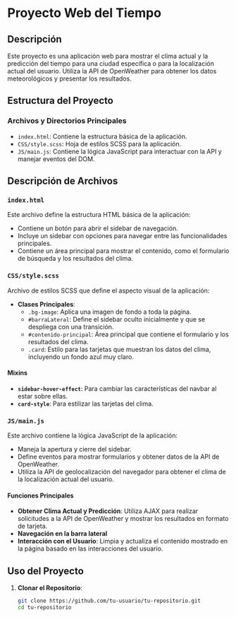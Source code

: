 # Proyecto Web del Tiempo

## Descripción

Este proyecto es una aplicación web para mostrar el clima actual y la predicción del tiempo para una ciudad específica o para la localización actual del usuario. Utiliza la API de OpenWeather para obtener los datos meteorológicos y presentar los resultados.

## Estructura del Proyecto

### Archivos y Directorios Principales

- `index.html`: Contiene la estructura básica de la aplicación.
- `CSS/style.scss`: Hoja de estilos SCSS para la aplicación.
- `JS/main.js`: Contiene la lógica JavaScript para interactuar con la API y manejar eventos del DOM.

## Descripción de Archivos

### `index.html`
Este archivo define la estructura HTML básica de la aplicación:
- Contiene un botón para abrir el sidebar de navegación.
- Incluye un sidebar con opciones para navegar entre las funcionalidades principales.
- Contiene un área principal para mostrar el contenido, como el formulario de búsqueda y los resultados del clima.

### `CSS/style.scss`
Archivo de estilos SCSS que define el aspecto visual de la aplicación:
- **Clases Principales**:
  - `.bg-image`: Aplica una imagen de fondo a toda la página.
  - `#barraLateral`: Define el sidebar oculto inicialmente y que se despliega con una transición.
  - `#contenido-principal`: Área principal que contiene el formulario y los resultados del clima.
  - `.card`: Estilo para las tarjetas que muestran los datos del clima, incluyendo un fondo azul muy claro.

#### Mixins
- **`sidebar-hover-effect`**: Para cambiar las características del navbar al estar sobre ellas.
- **`card-style`**: Para estilizar las tarjetas del clima.

### `JS/main.js`
Este archivo contiene la lógica JavaScript de la aplicación:
- Maneja la apertura y cierre del sidebar.
- Define eventos para mostrar formularios y obtener datos de la API de OpenWeather.
- Utiliza la API de geolocalización del navegador para obtener el clima de la localización actual del usuario.

#### Funciones Principales
- **Obtener Clima Actual y Predicción**: Utiliza AJAX para realizar solicitudes a la API de OpenWeather y mostrar los resultados en formato de tarjeta.
- **Navegación en la barra lateral**
- **Interacción con el Usuario**: Limpia y actualiza el contenido mostrado en la página basado en las interacciones del usuario.

## Uso del Proyecto

1. **Clonar el Repositorio**:
   ```bash
   git clone https://github.com/tu-usuario/tu-repositorio.git
   cd tu-repositorio
